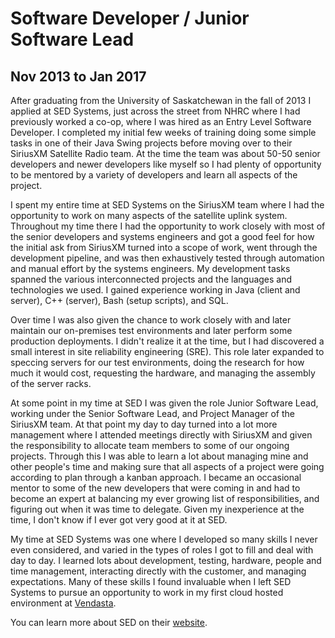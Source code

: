 # Software Developer / Junior Software Lead
## Nov 2013 to Jan 2017

After graduating from the University of Saskatchewan in the fall of 2013 I applied at SED Systems, just across the street from NHRC where I had previously worked a co-op, where I was hired as an Entry Level Software Developer. I completed my initial few weeks of training doing some simple tasks in one of their Java Swing projects before moving over to their SiriusXM Satellite Radio team. At the time the team was about 50-50 senior developers and newer developers like myself so I had plenty of opportunity to be mentored by a variety of developers and learn all aspects of the project.

I spent my entire time at SED Systems on the SiriusXM team where I had the opportunity to work on many aspects of the satellite uplink system. Throughout my time there I had the opportunity to work closely with most of the senior developers and systems engineers and got a good feel for how the initial ask from SiriusXM turned into a scope of work, went through the development pipeline, and was then exhaustively tested through automation and manual effort by the systems engineers. My development tasks spanned the various interconnected projects and the languages and technologies we used. I gained experience working in Java (client and server), C++ (server), Bash (setup scripts), and SQL.

Over time I was also given the chance to work closely with and later maintain our on-premises test environments and later perform some production deployments. I didn't realize it at the time, but I had discovered a small interest in site reliability engineering (SRE). This role later expanded to speccing servers for our test environments, doing the research for how much it would cost, requesting the hardware, and managing the assembly of the server racks.

At some point in my time at SED I was given the role Junior Software Lead, working under the Senior Software Lead, and Project Manager of the SiriusXM team. At that point my day to day turned into a lot more management where I attended meetings directly with SiriusXM and given the responsibility to allocate team members to some of our ongoing projects. Through this I was able to learn a lot about managing mine and other people's time and making sure that all aspects of a project were going according to plan through a kanban approach. I became an occasional mentor to some of the new developers that were coming in and had to become an expert at balancing my ever growing list of responsibilities, and figuring out when it was time to delegate. Given my inexperience at the time, I don't know if I ever got very good at it at SED.

My time at SED Systems was one where I developed so many skills I never even considered, and varied in the types of roles I got to fill and deal with day to day. I learned lots about development, testing, hardware, people and time management, interacting directly with the customer, and managing expectations. Many of these skills I found invaluable when I left SED Systems to pursue an opportunity to work in my first cloud hosted environment at [Vendasta](2017-01-vendasta).


You can learn more about SED on their [website](https://www.sedsystems.ca/).
